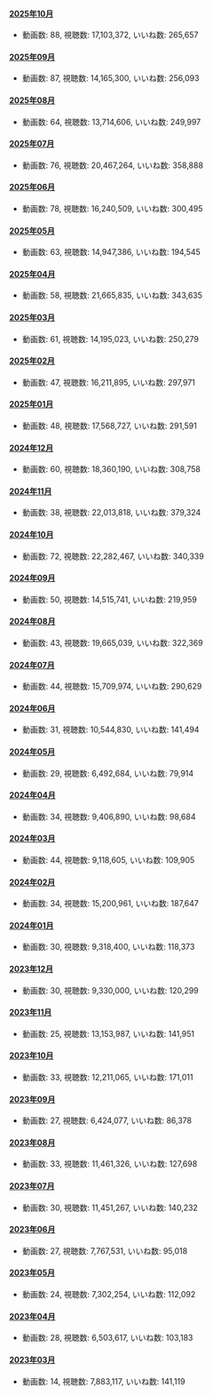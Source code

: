 #### [2025年10月](videos/202510 "wikilink")

-   動画数: 88, 視聴数: 17,103,372, いいね数: 265,657

#### [2025年09月](videos/202509 "wikilink")

-   動画数: 87, 視聴数: 14,165,300, いいね数: 256,093

#### [2025年08月](videos/202508 "wikilink")

-   動画数: 64, 視聴数: 13,714,606, いいね数: 249,997

#### [2025年07月](videos/202507 "wikilink")

-   動画数: 76, 視聴数: 20,467,264, いいね数: 358,888

#### [2025年06月](videos/202506 "wikilink")

-   動画数: 78, 視聴数: 16,240,509, いいね数: 300,495

#### [2025年05月](videos/202505 "wikilink")

-   動画数: 63, 視聴数: 14,947,386, いいね数: 194,545

#### [2025年04月](videos/202504 "wikilink")

-   動画数: 58, 視聴数: 21,665,835, いいね数: 343,635

#### [2025年03月](videos/202503 "wikilink")

-   動画数: 61, 視聴数: 14,195,023, いいね数: 250,279

#### [2025年02月](videos/202502 "wikilink")

-   動画数: 47, 視聴数: 16,211,895, いいね数: 297,971

#### [2025年01月](videos/202501 "wikilink")

-   動画数: 48, 視聴数: 17,568,727, いいね数: 291,591

#### [2024年12月](videos/202412 "wikilink")

-   動画数: 60, 視聴数: 18,360,190, いいね数: 308,758

#### [2024年11月](videos/202411 "wikilink")

-   動画数: 38, 視聴数: 22,013,818, いいね数: 379,324

#### [2024年10月](videos/202410 "wikilink")

-   動画数: 72, 視聴数: 22,282,467, いいね数: 340,339

#### [2024年09月](videos/202409 "wikilink")

-   動画数: 50, 視聴数: 14,515,741, いいね数: 219,959

#### [2024年08月](videos/202408 "wikilink")

-   動画数: 43, 視聴数: 19,665,039, いいね数: 322,369

#### [2024年07月](videos/202407 "wikilink")

-   動画数: 44, 視聴数: 15,709,974, いいね数: 290,629

#### [2024年06月](videos/202406 "wikilink")

-   動画数: 31, 視聴数: 10,544,830, いいね数: 141,494

#### [2024年05月](videos/202405 "wikilink")

-   動画数: 29, 視聴数: 6,492,684, いいね数: 79,914

#### [2024年04月](videos/202404 "wikilink")

-   動画数: 34, 視聴数: 9,406,890, いいね数: 98,684

#### [2024年03月](videos/202403 "wikilink")

-   動画数: 44, 視聴数: 9,118,605, いいね数: 109,905

#### [2024年02月](videos/202402 "wikilink")

-   動画数: 34, 視聴数: 15,200,961, いいね数: 187,647

#### [2024年01月](videos/202401 "wikilink")

-   動画数: 30, 視聴数: 9,318,400, いいね数: 118,373

#### [2023年12月](videos/202312 "wikilink")

-   動画数: 30, 視聴数: 9,330,000, いいね数: 120,299

#### [2023年11月](videos/202311 "wikilink")

-   動画数: 25, 視聴数: 13,153,987, いいね数: 141,951

#### [2023年10月](videos/202310 "wikilink")

-   動画数: 33, 視聴数: 12,211,065, いいね数: 171,011

#### [2023年09月](videos/202309 "wikilink")

-   動画数: 27, 視聴数: 6,424,077, いいね数: 86,378

#### [2023年08月](videos/202308 "wikilink")

-   動画数: 33, 視聴数: 11,461,326, いいね数: 127,698

#### [2023年07月](videos/202307 "wikilink")

-   動画数: 30, 視聴数: 11,451,267, いいね数: 140,232

#### [2023年06月](videos/202306 "wikilink")

-   動画数: 27, 視聴数: 7,767,531, いいね数: 95,018

#### [2023年05月](videos/202305 "wikilink")

-   動画数: 24, 視聴数: 7,302,254, いいね数: 112,092

#### [2023年04月](videos/202304 "wikilink")

-   動画数: 28, 視聴数: 6,503,617, いいね数: 103,183

#### [2023年03月](videos/202303 "wikilink")

-   動画数: 14, 視聴数: 7,883,117, いいね数: 141,119

